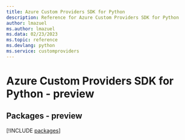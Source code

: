 ```yaml
---
title: Azure Custom Providers SDK for Python
description: Reference for Azure Custom Providers SDK for Python
author: lmazuel
ms.author: lmazuel
ms.data: 02/23/2023
ms.topic: reference
ms.devlang: python
ms.service: customproviders
---
```

# Azure Custom Providers SDK for Python - preview
## Packages - preview
[!INCLUDE [packages](custom-providers-index.md)]